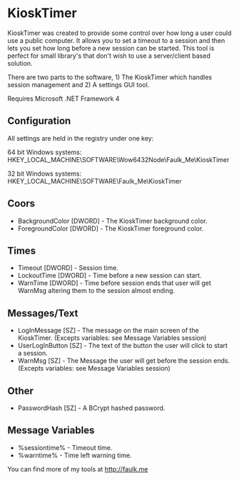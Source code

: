 KioskTimer
========

KioskTimer was created to provide some control over how long a user could use a public computer. It allows you to set a timeout to a session and then lets you set how long before a new session can be started. This tool is perfect for small library's that don't wish to use a server/client based solution.

There are two parts to the software, 1) The KioskTimer which handles session management and 2) A settings GUI tool.

Requires Microsoft .NET Framework 4


Configuration
-----

All settings are held in the registry under one key:

64 bit Windows systems:
HKEY_LOCAL_MACHINE\SOFTWARE\Wow6432Node\Faulk_Me\KioskTimer

32 bit Windows systems:
HKEY_LOCAL_MACHINE\SOFTWARE\Faulk_Me\KioskTimer

## Coors
* BackgroundColor [DWORD] - The KioskTimer background color.
* ForegroundColor [DWORD] - The KioskTimer foreground color.

## Times
* Timeout [DWORD] - Session time.
* LockoutTime [DWORD] - Time before a new session can start.
* WarnTime [DWORD] - Time before session ends that user will get WarnMsg altering them to the session almost ending.


## Messages/Text
* LogInMessage [SZ] - The message on the main screen of the KioskTimer. (Excepts variables: see Message Variables session)
* UserLogInButton [SZ] - The text of the button the user will click to start a session.
* WarnMsg [SZ] - The Message the user will get before the session ends. (Excepts variables: see Message Variables session)

## Other
* PasswordHash [SZ] - A BCrypt hashed password.


Message Variables
------

* %sessiontime% - Timeout time.
* %warntime% - Time left warning time.



You can find more of my tools at http://faulk.me
